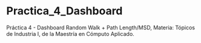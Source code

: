 # Practica_4_Dashboard
Práctica 4 - Dashboard Random Walk + Path Length/MSD, Materia: Tópicos de Industria I, de la Maestría en Cómputo Aplicado.
